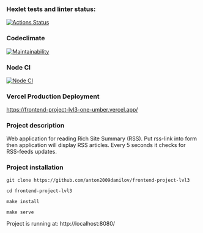 ### Hexlet tests and linter status:
[![Actions Status](https://github.com/anton2009danilov/frontend-project-lvl3/workflows/hexlet-check/badge.svg)](https://github.com/anton2009danilov/frontend-project-lvl3/actions)

### Codeclimate
[![Maintainability](https://api.codeclimate.com/v1/badges/5a8fdd760b18a8e909dd/maintainability)](https://codeclimate.com/github/anton2009danilov/frontend-project-lvl3/maintainability)

### Node CI
[![Node CI](https://github.com/anton2009danilov/frontend-project-lvl3/actions/workflows/nodejs.yml/badge.svg)](https://github.com/anton2009danilov/frontend-project-lvl3/actions/workflows/nodejs.yml)

### Vercel Production Deployment
https://frontend-project-lvl3-one-umber.vercel.app/

### Project description
Web application for reading Rich Site Summary (RSS).
Put rss-link into form then application will display RSS articles.
Every 5 seconds it checks for RSS-feeds updates.

### Project installation

```
git clone https://github.com/anton2009danilov/frontend-project-lvl3

cd frontend-project-lvl3

make install

make serve

```
Project is running at: http://localhost:8080/
